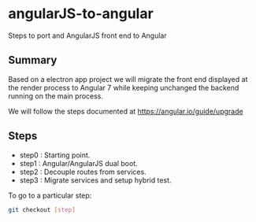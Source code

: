 # angularJS-to-angular
Steps to port and AngularJS front end to Angular

## Summary

Based on a electron app project we will migrate the front end displayed at the render process to Angular 7 while keeping unchanged the backend running on the main process.

We will follow the steps documented at https://angular.io/guide/upgrade

## Steps

* step0  : Starting point.
* step1  : Angular/AngularJS dual boot.
* step2  : Decouple routes from services.
* step3  : Migrate services and setup hybrid test.

To go to a particular step:

```sh
git checkout [step]
```
